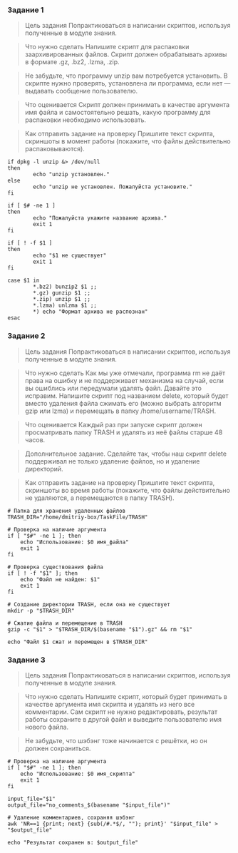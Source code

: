 ### Задание 1
> Цель задания
Попрактиковаться в написании скриптов, используя полученные в модуле знания.

> Что нужно сделать
Напишите скрипт для распаковки заархивированных файлов. Скрипт должен обрабатывать архивы в формате .gz, .bz2, .lzma, .zip.

> Не забудьте, что программу unzip вам потребуется установить. В скрипте нужно проверять, установлена ли программа, если нет — выдавать сообщение пользователю.

> Что оценивается
Скрипт должен принимать в качестве аргумента имя файла и самостоятельно решать, какую программу для распаковки необходимо использовать.

> Как отправить задание на проверку
Пришлите текст скрипта, скриншоты в момент работы (покажите, что файлы действительно распаковываются).

```
if dpkg -l unzip &> /dev/null
then
        echo "unzip установлен."
else
        echo "unzip не установлен. Пожалуйста установите."
fi

if [ $# -ne 1 ]
then
        echo "Пожалуйста укажите название архива."
        exit 1
fi

if [ ! -f $1 ]
then
        echo "$1 не существует"
        exit 1
fi

case $1 in
        *.bz2) bunzip2 $1 ;;
        *.gz) gunzip $1 ;;
        *.zip) unzip $1 ;;
        *.lzma) unlzma $1 ;;
        *) echo "Формат архива не распознан"
esac
```

### Задание 2
> Цель задания
Попрактиковаться в написании скриптов, используя полученные в модуле знания.

> Что нужно сделать
Как мы уже отмечали, программа rm не даёт права на ошибку и не поддерживает механизма на случай, если вы ошиблись или передумали удалять файл. Давайте это исправим. Напишите скрипт под названием delete, который будет вместо удаления файла сжимать его (можно выбрать алгоритм gzip или lzma) и перемещать в папку /home/username/TRASH.

> Что оценивается
Каждый раз при запуске скрипт должен просматривать папку TRASH и удалять из неё файлы старше 48 часов.

> Дополнительное задание.
Сделайте так, чтобы наш скрипт delete поддерживал не только удаление файлов, но и удаление директорий.

> Как отправить задание на проверку
Пришлите текст скрипта, скриншоты во время работы (покажите, что файлы действительно не удаляются, а перемещаются в папку TRASH).

```
# Папка для хранения удаленных файлов
TRASH_DIR="/home/dmitriy-box/TaskFile/TRASH"

# Проверка на наличие аргумента
if [ "$#" -ne 1 ]; then
    echo "Использование: $0 имя_файла"
    exit 1
fi

# Проверка существования файла
if [ ! -f "$1" ]; then
    echo "Файл не найден: $1"
    exit 1
fi

# Создание директории TRASH, если она не существует
mkdir -p "$TRASH_DIR"

# Сжатие файла и перемещение в TRASH
gzip -c "$1" > "$TRASH_DIR/$(basename "$1").gz" && rm "$1"

echo "Файл $1 сжат и перемещен в $TRASH_DIR"
```

### Задание 3
> Цель задания
Попрактиковаться в написании скриптов, используя полученные в модуле знания.

> Что нужно сделать
Напишите скрипт, который будет принимать в качестве аргумента имя скрипта и удалять из него все комментарии. Сам скрипт не нужно редактировать, результат работы сохраните в другой файл и выведите пользователю имя нового файла.

> Не забудьте, что шэбэнг тоже начинается с решётки, но он должен сохраниться.
```
# Проверка на наличие аргумента
if [ "$#" -ne 1 ]; then
    echo "Использование: $0 имя_скрипта"
    exit 1
fi

input_file="$1"
output_file="no_comments_$(basename "$input_file")"

# Удаление комментариев, сохраняя шэбэнг
awk 'NR==1 {print; next} {sub(/#.*$/, ""); print}' "$input_file" > "$output_file"

echo "Результат сохранен в: $output_file"
```